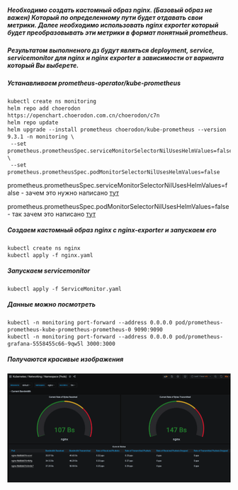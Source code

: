 ##### Необходимо создать кастомный образ nginx. (Базовый образ не важен) Который по определенному пути будет отдавать свои метрики. Далее необходимо использовать nginx exporter который будет преобразовывать эти метрики в формат понятный prometheus.

##### Результатом выполненого дз будут являться deployment, service, servicemonitor для nginx и nginx exporter в зависимости от варианта который Вы выберете.

##### Устанавливаем prometheus-operator/kube-prometheus
```
kubectl create ns monitoring
helm repo add choerodon https://openchart.choerodon.com.cn/choerodon/c7n
helm repo update
helm upgrade --install prometheus choerodon/kube-prometheus --version 9.3.1 -n monitoring \
 --set prometheus.prometheusSpec.serviceMonitorSelectorNilUsesHelmValues=false \
 --set prometheus.prometheusSpec.podMonitorSelectorNilUsesHelmValues=false
```
prometheus.prometheusSpec.serviceMonitorSelectorNilUsesHelmValues=false - зачем это нужно написано [тут](https://hub.helm.sh/charts/choerodon/kube-prometheus)

prometheus.prometheusSpec.podMonitorSelectorNilUsesHelmValues=false - так зачем это написано [тут](https://hub.helm.sh/charts/choerodon/kube-prometheus)


##### Создаем кастомный образ nginx с nginx-exporter и запускаем его
```
kubectl create ns nginx
kubectl apply -f nginx.yaml
```

##### Запускаем servicemonitor
```
kubectl apply -f ServiceMonitor.yaml
```

##### Данные можно посмотреть
```
kubectl -n monitoring port-forward --address 0.0.0.0 pod/prometheus-prometheus-kube-prometheus-prometheus-0 9090:9090
kubectl -n monitoring port-forward --address 0.0.0.0 pod/prometheus-grafana-5558455c66-9qw5l 3000:3000
```

##### Получаются красивые изображения
<img src="./images/granafa_nginx.png" alt="granafa_nginx"/>